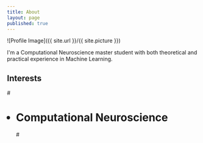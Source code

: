 ```yaml
---
title: About
layout: page
published: true
---
```

![Profile Image]({{ site.url }}/{{ site.picture }})

<p>I'm a Computational Neuroscience master student with both theoretical and practical experience in Machine Learning.</p>

<h2>Interests</h2>

#<ul class="skill-list">
#	<li>Computational Neuroscience</li>
#</ul>
